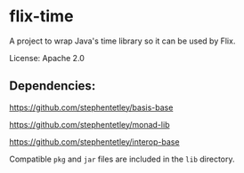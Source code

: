 # flix-time

A project to wrap Java's time library so it can be used by Flix.

License: Apache 2.0

## Dependencies:

https://github.com/stephentetley/basis-base

https://github.com/stephentetley/monad-lib

https://github.com/stephentetley/interop-base


Compatible `pkg` and `jar` files are included in the `lib` directory.
